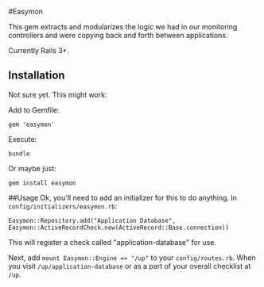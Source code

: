 #Easymon

This gem extracts and modularizes the logic we had in our monitoring controllers
and were copying back and forth between applications.

Currently Rails 3+.


## Installation

Not sure yet. This might work:

Add to Gemfile:
```
gem 'easymon'
```

Execute:
```
bundle
```

Or maybe just:
```
gem install easymon
```

##Usage
Ok, you'll need to add an initializer for this to do anything. In 
`config/initializers/easymon.rb`:

```
Easymon::Repository.add("Application Database", Easymon::ActiveRecordCheck.new(ActiveRecord::Base.connection))
```
This will register a check called "application-database" for use.

Next, add `mount Easymon::Engine => "/up"` to your `config/routes.rb`.
When you visit `/up/application-database` or as a part of your overall 
checklist at `/up`.

